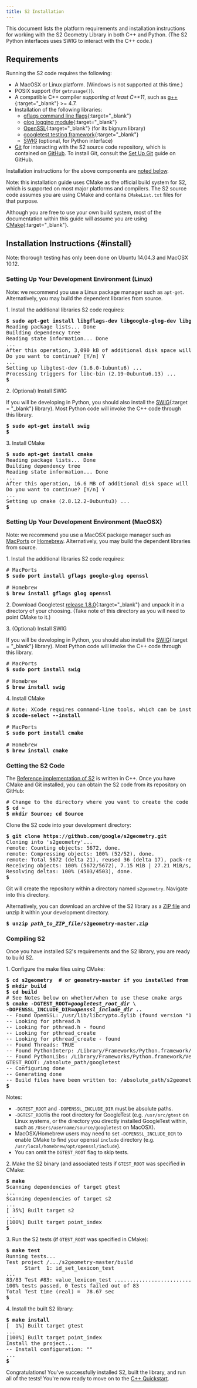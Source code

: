 ```yaml
---
title: S2 Installation
---
```


This document lists the platform requirements and installation
instructions for working with the S2 Geometry Library in both
C++ and Python. (The S2 Python interfaces uses SWIG to interact
with the C++ code.)

## Requirements

Running the S2 code requires the following:

* A MacOSX or Linux platform. (Windows is not supported at this time.)
* POSIX support (for `getrusage()`).
* A compatible C++ compiler *supporting at least C++11*, such as
  [g++](https://gcc.gnu.org/){:target="_blank"} >= 4.7.
* Installation of the following libraries:
    * [gflags command line flags](https://github.com/gflags/gflags){:target="_blank"}
    * [glog logging module](https://github.com/google/glog){:target="_blank"}
    * [OpenSSL](https://github.com/openssl/openssl){:target="_blank"} (for its bignum library)
    * [googletest testing framework](https://github.com/google/googletest){:target="_blank"}
    * [SWIG](https://github.com/swig/swig) (optional, for Python interface)
* [Git](https://git-scm.com/) for interacting with the S2 source code
  repository, which is contained on [GitHub](http://github.com). To install Git,
  consult the [Set Up Git](https://help.github.com/articles/set-up-git/) guide
  on GitHub.

Installation instructions for the above components are [noted below](#install).

<p class="note">
Note: this installation guide uses CMake as the official build system for
S2, which is supported on most major platforms and compilers. The S2
source code assumes you are using CMake and contains
<code>CMakeList.txt</code> files for that purpose.
</p>

Although you are free to use your own build system, most of the documentation
within this guide will assume you are using
[CMake](https://cmake.org/){:target="_blank"}.

## Installation Instructions {#install}

Note: thorough testing has only been done on Ubuntu 14.04.3
and MacOSX 10.12.

### Setting Up Your Development Environment (Linux)

Note: we recommend you use a Linux package manager such as
`apt-get`. Alternatively, you may build the dependent
libraries from source.

1\. Install the additional libraries S2 code requires:

<pre>
<b>$ sudo apt-get install libgflags-dev libgoogle-glog-dev libgtest-dev openssl</b>
Reading package lists... Done
Building dependency tree       
Reading state information... Done
...
After this operation, 3,090 kB of additional disk space will be used.
Do you want to continue? [Y/n] Y
...
Setting up libgtest-dev (1.6.0-1ubuntu6) ...
Processing triggers for libc-bin (2.19-0ubuntu6.13) ...
<b>$</b>
</pre>

2\. (Optional) Install SWIG

If you will be developing in Python, you should also install the
[SWIG](www.swig.org){:target = "_blank"} library). Most Python code will
invoke the C++ code through this library.

<pre>
<b>$ sudo apt-get install swig</b>
<b>$</b>
</pre>

3\. Install CMake

<pre>
<b>$ sudo apt-get install cmake</b>
Reading package lists... Done
Building dependency tree       
Reading state information... Done
...
After this operation, 16.6 MB of additional disk space will be used.
Do you want to continue? [Y/n] Y
...
Setting up cmake (2.8.12.2-0ubuntu3) ...
<b>$</b>
</pre>

### Setting Up Your Development Environment (MacOSX)

Note: we recommend you use a MacOSX package manager such as
[MacPorts](https://macports.org) or [Homebrew](https://brew.sh).
Alternatively, you may build the dependent libraries from source.

1\. Install the additional libraries S2 code requires:

<pre>
# MacPorts
<b>$ sudo port install gflags google-glog openssl</b>

# Homebrew
<b>$ brew install gflags glog openssl</b>
</pre>

2\. Download Googletest
[release 1.8.0](https://github.com/google/googletest/releases/tag/release-1.8.0){:target="_blank"}
and unpack it in a directory of your choosing. (Take note of this
directory as you will need to point CMake to it.)

3\. (Optional) Install SWIG

If you will be developing in Python, you should also install the
[SWIG](www.swig.org){:target = "_blank"} library). Most Python code will
invoke the C++ code through this library.

<pre>
# MacPorts
<b>$ sudo port install swig</b>

# Homebrew
<b>$ brew install swig</b>
</pre>

4\. Install CMake

<pre>
# Note: XCode requires command-line tools, which can be installed with:
<b>$ xcode-select --install</b>

# MacPorts
<b>$ sudo port install cmake</b>

# Homebrew
<b>$ brew install cmake</b>
</pre>

### Getting the S2 Code

The [Reference implementation of S2](https://github.com/google/s2geometry)
is written in C++. Once you have CMake and Git installed, you can obtain
the S2 code from its repository on GitHub:

<pre>
# Change to the directory where you want to create the code repository
<b>$ cd ~
$ mkdir Source; cd Source</b>
</pre>

Clone the S2 code into your development directory:

<pre>
<b>$ git clone https://github.com/google/s2geometry.git</b>
Cloning into 's2geometry'...
remote: Counting objects: 5672, done.
remote: Compressing objects: 100% (52/52), done.
remote: Total 5672 (delta 21), reused 36 (delta 17), pack-reused 5601
Receiving objects: 100% (5672/5672), 7.15 MiB | 27.21 MiB/s, done.
Resolving deltas: 100% (4503/4503), done.
<b>$</b>
</pre>

Git will create the repository within a directory named `s2geometry`.
Navigate into this directory.

<p class="note">
Alternatively, you can download an archive of the S2 library as a
<a href="https://github.com/google/s2geometry/archive/master.zip">ZIP file</a>
and unzip it within your development directory.

<pre>
<b>$ unzip <i>path_to_ZIP_file</i>/s2geometry-master.zip</b>
</pre>
</p>

### Compiling S2

Once you have installed S2's requirements and the S2 library, you
are ready to build S2.

1\. Configure the make files using CMake:

<pre>
<b>$ cd s2geometry  # or geometry-master if you installed from the ZIP file
$ mkdir build
$ cd build</b>
# See Notes below on whether/when to use these cmake args
<b>$ cmake -DGTEST_ROOT=<i>googletest_root_dir</i> \
-DOPENSSL_INCLUDE_DIR=<i>openssl_include_dir</i> ..</b>
-- Found OpenSSL: /usr/lib/libcrypto.dylib (found version "1.0.2m") 
-- Looking for pthread.h
-- Looking for pthread.h - found
-- Looking for pthread_create
-- Looking for pthread_create - found
-- Found Threads: TRUE  
-- Found PythonInterp: /Library/Frameworks/Python.framework/Versions/2.7/bin/python (found version "2.7.11") 
-- Found PythonLibs: /Library/Frameworks/Python.framework/Versions/2.7/lib/libpython2.7.dylib (found version "2.7.11") 
GTEST_ROOT: /absolute_path/googletest
-- Configuring done
-- Generating done
-- Build files have been written to: /absolute_path/s2geometry-master/build
<b>$</b>
</pre>

Notes:

*   `-DGTEST_ROOT` and `-DOPENSSL_INCLUDE_DIR` must be absolute paths.
*   `-DGTEST_ROOT`is the root directory for GoogleTest (e.g. 
     `/usr/src/gtest` on Linux systems, or the directory you directly
     installed GoogleTest within, such as
     <code>/Users/<i>username</i>/source/googletest</code> on MacOSX).
*   MacOSX/Homebrew users may need to set `-DOPENSSL_INCLUDE_DIR` to
    enable CMake to find your openssl `include` directory (e.g.
    `/usr/local/homebrew/opt/openssl/include`).
*   You can omit the `DGTEST_ROOT` flag to skip tests.

2\. Make the S2 binary (and associated tests if `GTEST_ROOT` was
    specified in CMake:
    
<pre>
<b>$ make</b>
Scanning dependencies of target gtest
...
Scanning dependencies of target s2
...
[ 35%] Built target s2
...
[100%] Built target point_index
<b>$</b>
</pre>

3\. Run the S2 tests (if `GTEST_ROOT` was specified in CMake):

<pre>
<b>$ make test</b>
Running tests...
Test project /.../s2geometry-master/build
      Start  1: id_set_lexicon_test
...
83/83 Test #83: value_lexicon_test .............................   Passed    0.01 sec
100% tests passed, 0 tests failed out of 83
Total Test time (real) =  78.67 sec
<b>$</b>
</pre>


4\. Install the built S2 library:

<pre>
<b>$ make install</b>
[  1%] Built target gtest
...
[100%] Built target point_index
Install the project...
-- Install configuration: ""
...
<b>$</b>
</pre>

Congratulations! You've successfully installed S2, built the library, and run
all of the tests! You're now ready to move on to the
[C++ Quickstart](/devguide/cpp/quickstart).






